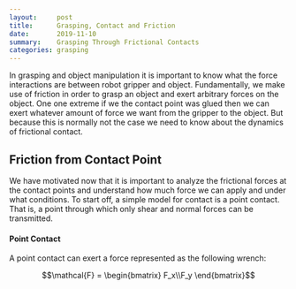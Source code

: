 ```yaml
---
layout:     post
title:      Grasping, Contact and Friction
date:       2019-11-10
summary:    Grasping Through Frictional Contacts
categories: grasping
---
```


In grasping and object manipulation it is important to know what the force interactions are between robot gripper and object. Fundamentally, we make use of friction in order to grasp an object and exert arbitrary forces on the object. One one extreme if we the contact point was glued then we can exert whatever amount of force we want from the gripper to the object. But because this is normally not the case we need to know about the dynamics of frictional contact. 

## Friction from Contact Point
We have motivated now that it is important to analyze the frictional forces at the contact points and understand how much force we can apply and under what conditions. To start off, a simple model for contact is a point contact. That is, a point through which only shear and normal forces can be transmitted.

#### Point Contact
A point contact can exert a force represented as the following wrench:

$$\mathcal{F} = \begin{bmatrix} F_x\\F_y \end{bmatrix}$$
